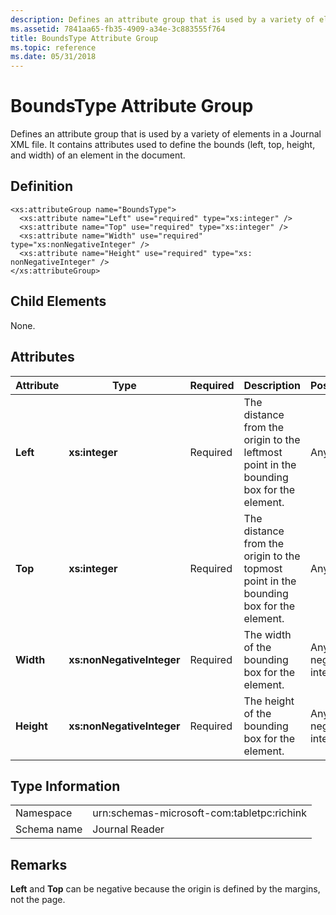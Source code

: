 ```yaml
---
description: Defines an attribute group that is used by a variety of elements in a Journal XML file. It contains attributes used to define the bounds (left, top, height, and width) of an element in the document.
ms.assetid: 7841aa65-fb35-4909-a34e-3c883555f764
title: BoundsType Attribute Group
ms.topic: reference
ms.date: 05/31/2018
---
```


# BoundsType Attribute Group

Defines an attribute group that is used by a variety of elements in a Journal XML file. It contains attributes used to define the bounds (left, top, height, and width) of an element in the document.

## Definition

``` syntax
<xs:attributeGroup name="BoundsType">
  <xs:attribute name="Left" use="required" type="xs:integer" />
  <xs:attribute name="Top" use="required" type="xs:integer" />
  <xs:attribute name="Width" use="required" type="xs:nonNegativeInteger" />
  <xs:attribute name="Height" use="required" type="xs: nonNegativeInteger" />
</xs:attributeGroup>
```

## Child Elements

None.

## Attributes



| Attribute  | Type                      | Required | Description                                                                                        | PossibleValues                       |
|------------|---------------------------|----------|----------------------------------------------------------------------------------------------------|--------------------------------------|
| **Left**   | **xs:integer**            | Required | The distance from the origin to the leftmost point in the bounding box for the element.<br/> | Any integer.<br/>              |
| **Top**    | **xs:integer**            | Required | The distance from the origin to the topmost point in the bounding box for the element.<br/>  | Any integer.<br/>              |
| **Width**  | **xs:nonNegativeInteger** | Required | The width of the bounding box for the element.<br/>                                          | Any non-negative integer.<br/> |
| **Height** | **xs:nonNegativeInteger** | Required | The height of the bounding box for the element.<br/>                                         | Any non-negative integer.<br/> |



 

## Type Information



|             |                                            |
|-------------|--------------------------------------------|
| Namespace   | urn:schemas-microsoft-com:tabletpc:richink |
| Schema name | Journal Reader                             |



 

## Remarks

**Left** and **Top** can be negative because the origin is defined by the margins, not the page.

 

 




